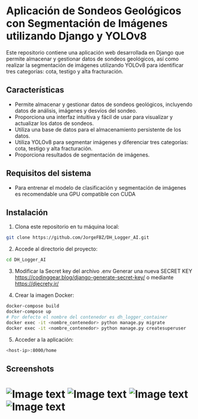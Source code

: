 
# Aplicación de Sondeos Geológicos con Segmentación de Imágenes utilizando Django y YOLOv8

Este repositorio contiene una aplicación web desarrollada en Django que permite almacenar y gestionar datos de sondeos geológicos, así como realizar la segmentación de imágenes utilizando YOLOv8 para identificar tres categorías: cota, testigo y alta fracturación.

## Características

- Permite almacenar y gestionar datos de sondeos geológicos, incluyendo datos de análisis, imágenes y desvíos del sondeo.
- Proporciona una interfaz intuitiva y fácil de usar para visualizar y actualizar los datos de sondeos.
- Utiliza una base de datos para el almacenamiento persistente de los datos.
- Utiliza YOLOv8 para segmentar imágenes y diferenciar tres categorías: cota, testigo y alta fracturación.
- Proporciona resultados de segmentación de imágenes.

## Requisitos del sistema

- Para entrenar el modelo de clasificación y segmentación de imágenes es recomendable una GPU compatible con CUDA

## Instalación

1. Clona este repositorio en tu máquina local:

```bash
git clone https://github.com/JorgeFBZ/DH_Logger_AI.git
```

2. Accede al directorio del proyecto:

```bash
cd DH_Logger_AI
```

3. Modificar la Secret key del archivo .env
Generar una nueva SECRET KEY
https://codinggear.blog/django-generate-secret-key/
o mediante https://djecrety.ir/

4. Crear la imagen Docker:
```bash
docker-compose build
docker-compose up
# Por defecto el nombre del contenedor es dh_logger_container
docker exec -it <nombre_contenedor> python manage.py migrate
docker exec -it <nombre_contenedor> python manage.py createsuperuser
```
5. Acceder a la aplicación:
```bash
<host-ip>:8000/home
```
## Screenshots
![Image text](https://github.com/JorgeFBZ/DH_Logger_AI/blob/main/screenshots/imgs.png)
![Image text](https://github.com/JorgeFBZ/DH_Logger_AI/blob/main/screenshots/samples.png)
![Image text](https://github.com/JorgeFBZ/DH_Logger_AI/blob/main/screenshots/ver_datos.png)
![Image text](https://github.com/JorgeFBZ/DH_Logger_AI/blob/main/screenshots/ver_sondeos.png)
=======

